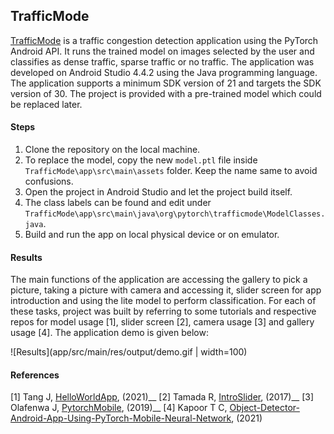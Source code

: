 ## TrafficMode

[TrafficMode](https://github.com/besteekmen/TrafficApp "app") is a traffic congestion detection application using the PyTorch Android API. It runs the trained model on images selected by the user and classifies as dense traffic, sparse traffic or no traffic. The application was developed on Android Studio 4.4.2 using the Java programming language. The application supports a minimum SDK version of 21 and targets the SDK version of 30. The project is provided with a pre-trained model which could be replaced later.

#### Steps

1. Clone the repository on the local machine.
2. To replace the model, copy the new `model.ptl` file inside `TrafficMode\app\src\main\assets` folder. Keep the name same to avoid confusions.
3. Open the project in Android Studio and let the project build itself.
4. The class labels can be found and edit under `TrafficMode\app\src\main\java\org\pytorch\trafficmode\ModelClasses.java`.
5. Build and run the app on local physical device or on emulator.

#### Results

The main functions of the application are accessing the gallery to pick a picture, taking a picture with camera and accessing it, slider screen for app introduction and using the lite model to perform classification. For each of these tasks, project was built by referring to some tutorials and respective repos for model usage [1], slider screen [2], camera usage [3] and gallery usage [4]. The application demo is given below:

![Results](app/src/main/res/output/demo.gif | width=100)

#### References
[1]	Tang J, [HelloWorldApp](https://github.com/pytorch/android-demo-app/tree/master/HelloWorldApp "app"), (2021)__
[2]	Tamada R, [IntroSlider](https://www.androidhive.info/2016/05/android-build-intro-slider-app "app"), (2017)__
[3]	Olafenwa J, [PytorchMobile](https://github.com/johnolafenwa/PytorchMobile "app"), (2019)__
[4]	Kapoor T C, [Object-Detector-Android-App-Using-PyTorch-Mobile-Neural-Network](https://github.com/tusharck "app"), (2021)